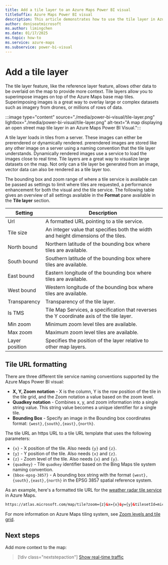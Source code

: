 ```yaml
---
title: Add a tile layer to an Azure Maps Power BI visual
titleSuffix: Azure Maps Power BI visual
description: This article demonstrates how to use the tile layer in Azure Maps Power BI visual.
author: deniseatmicrosoft
ms.author: limingchen
ms.date: 01/17/2025
ms.topic: how-to
ms.service: azure-maps
ms.subservice: power-bi-visual
---
```


# Add a tile layer

The tile layer feature, like the reference layer feature, allows other data to be overlaid on the map to provide more context. Tile layers allow you to superimpose images on top of the Azure Maps base map tiles. Superimposing images is a great way to overlay large or complex datasets such as imagery from drones, or millions of rows of data.

:::image type="content" source="./media/power-bi-visual/tile-layer.png" lightbox="./media/power-bi-visual/tile-layer.png" alt-text="A map displaying an open street map tile layer in an Azure Maps Power BI Visual.":::

A tile layer loads in tiles from a server. These images can either be prerendered or dynamically rendered. prerendered images are stored like any other image on a server using a naming convention that the tile layer understands. Dynamically rendered images use a service to load the images close to real time. Tile layers are a great way to visualize large datasets on the map. Not only can a tile layer be generated from an image, vector data can also be rendered as a tile layer too.

The bounding box and zoom range of where a tile service is available can be passed as settings to limit where tiles are requested, a performance enhancement for both the visual and the tile service. The following table gives an overview of all settings available in the **Format** pane available in the **Tile layer** section.

| Setting        | Description   |
|----------------|---------------|
| Url            | A formatted URL pointing to a tile service.  |
| Tile size      | An integer value that specifies both the width and height dimensions of the tiles.   |
| North bound    | Northern latitude of the bounding box where tiles are available. |
| South bound    | Southern latitude of the bounding box where tiles are available. |
| East bound     | Eastern longitude of the bounding box where tiles are available. |
| West bound     | Western longitude of the bounding box where tiles are available. |
| Transparency   | Transparency of the tile layer.   |
| Is TMS         | Tile Map Services, a specification that reverses the Y coordinate axis of the tile layer. |
| Min zoom       | Minimum zoom level tiles are available. |
| Max zoom       | Maximum zoom level tiles are available. |
| Layer position | Specifies the position of the layer relative to other map layers. |

## Tile URL formatting

There are three different tile service naming conventions supported by the Azure Maps Power BI visual:

* **X, Y, Zoom notation** - X is the column, Y is the row position of the tile in the tile grid, and the Zoom notation a value based on the zoom level.
* **Quadkey notation** - Combines x, y, and zoom information into a single string value. This string value becomes a unique identifier for a single tile.
* **Bounding Box** - Specify an image in the Bounding box coordinates format: `{west},{south},{east},{north}`.

The tile URL an https URL to a tile URL template that uses the following
parameters:

* `{x}` - X position of the tile. Also needs `{y}` and `{z}`.
* `{y}` - Y position of the tile. Also needs `{x}` and `{z}`.
* `{z}` - Zoom level of the tile. Also needs `{x}` and `{y}`.
* `{quadkey}` - Tile `quadkey` identifier based on the Bing Maps tile system naming convention.
* `{bbox-epsg-3857}` - A bounding box string with the format `{west},{south},{east},{north}` in the EPSG 3857 spatial reference system.

As an example, here's a formatted tile URL for the [weather radar tile service] in Azure Maps.

```html
https://atlas.microsoft.com/map/tile?zoom={z}&x={x}&y={y}&tilesetId=microsoft.weather.radar.main&api-version=2.0&subscription-key={Your-Azure-Maps-Subscription-key}
```

For more information on Azure Maps tiling system, see [Zoom levels and tile grid].

## Next steps

Add more context to the map:

> [!div class="nextstepaction"]
> [Show real-time traffic]

[Show real-time traffic]: power-bi-visual-show-real-time-traffic.md
[Zoom levels and tile grid]: zoom-levels-and-tile-grid.md
[weather radar tile service]: /rest/api/maps/render/get-map-tile
